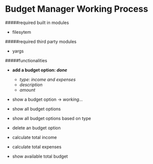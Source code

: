 Budget Manager Working Process
==============================

#####required built in modules
* filesytem

#####required third party modules
* yargs

#####functionalities
* **add a budget option: _done_**
	* _type: income and expenses_
	* _description_
	* _amount_

* show a budget option -> _working..._
* show all budget options
* show all budget options based on type
* delete an budget option
* calculate total income
* calculate total expenses
* show available total budget